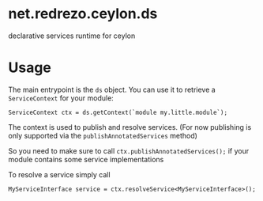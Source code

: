 net.redrezo.ceylon.ds
=====================

declarative services runtime for ceylon

Usage
=====

The main entrypoint is the `ds` object. You can use it to retrieve a `ServiceContext` for your module:

    ServiceContext ctx = ds.getContext(`module my.little.module`);
The context is used to publish and resolve services. (For now publishing 
is only supported via the `publishAnnotatedServices` method)

So you need to make sure to call `ctx.publishAnnotatedServices();` if your module contains some service implementations


To resolve a service simply call

    MyServiceInterface service = ctx.resolveService<MyServiceInterface>();
   


